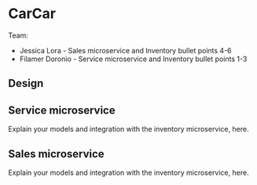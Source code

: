 # CarCar

Team:

* Jessica Lora - Sales microservice and Inventory bullet points 4-6
* Filamer Doronio - Service microservice  and Inventory bullet points 1-3


## Design

## Service microservice

Explain your models and integration with the inventory
microservice, here.

## Sales microservice

Explain your models and integration with the inventory
microservice, here.
